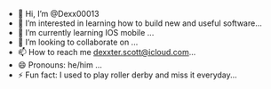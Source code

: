 - 👋 Hi, I’m @Dexx00013
- 👀 I’m interested in learning how to build new and useful software...
- 🌱 I’m currently learning IOS mobile ...
- 💞️ I’m looking to collaborate on ...
- 📫 How to reach me dexxter.scott@icloud.com...
- 😄 Pronouns: he/him ...
- ⚡ Fun fact: I used to play roller derby and miss it everyday...

<!---
Dexx00013/Dexx00013 is a ✨ special ✨ repository because its `README.md` (this file) appears on your GitHub profile.
You can click the Preview link to take a look at your changes.
--->
